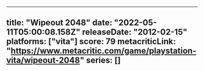 
---
title: "Wipeout 2048"
date: "2022-05-11T05:00:08.158Z"
releaseDate: "2012-02-15"
platforms: ["vita"]
score: 79
metacriticLink: "https://www.metacritic.com/game/playstation-vita/wipeout-2048"
series: []
---
